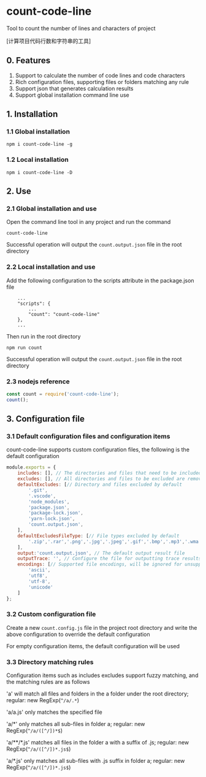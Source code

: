 # count-code-line

Tool to count the number of lines and characters of project

[计算项目代码行数和字符串的工具]

## 0. Features

1. Support to calculate the number of code lines and code characters
2. Rich configuration files, supporting files or folders matching any rule
3. Support json that generates calculation results
4. Support global installation command line use

## 1. Installation

### 1.1 Global installation

```
npm i count-code-line -g
```

### 1.2 Local installation

```
npm i count-code-line -D
```

## 2. Use

### 2.1 Global installation and use

Open the command line tool in any project and run the command

```
count-code-line
```

Successful operation will output the `count.output.json` file in the root directory

### 2.2 Local installation and use

Add the following configuration to the scripts attribute in the package.json file

```
    ...
    "scripts": {
        ...
        "count": "count-code-line"
    },
    ...
```

Then run in the root directory

```
npm run count
```

Successful operation will output the `count.output.json` file in the root directory

### 2.3 nodejs reference

```js
const count = require('count-code-line');
count();
```

## 3. Configuration file

### 3.1 Default configuration files and configuration items

count-code-line supports custom configuration files, the following is the default configuration

```js
module.exports = {
    includes: [], // The directories and files that need to be included are all included by default
    excludes: [], // All directories and files to be excluded are removed by default
    defaultExcludes: [// Directory and files excluded by default
        '.git',
        '.vscode',
        'node_modules',
        'package.json',
        'package-lock.json',
        'yarn-lock.json',
        'count.output.json',
    ],
    defaultExcludesFileType: [// File types excluded by default
        '.zip','.rar','.png','.jpg','.jpeg','.gif','.bmp','.mp3','.wma','.wav', '.mp4','.flv','.mov','.avi','.wmv','.rmvb','.ogg','.avi','.ppt','.pptx', '.doc','.docx','.xls','.xlsx','.psd','.ttf','.fon','.exe','.msi',
    ],
    output:'count.output.json', // The default output result file
    outputTrace: '', // Configure the file for outputting trace results, not output by default
    encodings: [// Supported file encodings, will be ignored for unsupported files
        'ascii',
        'utf8',
        'utf-8',
        'unicode'
    ]
};
```

### 3.2 Custom configuration file

Create a new `count.config.js` file in the project root directory and write the above configuration to override the default configuration

For empty configuration items, the default configuration will be used

### 3.3 Directory matching rules

Configuration items such as includes excludes support fuzzy matching, and the matching rules are as follows

'a' will match all files and folders in the a folder under the root directory; regular: new RegExp(`^/a/.*`)

'a/a.js' only matches the specified file

'a/*' only matches all sub-files in folder a; regular: new RegExp(`^/a/([^/])*$`)

'a/**/*.js' matches all files in the folder a with a suffix of .js; regular: new RegExp(`^/a/([^/])*.js$`)

'a/*.js' only matches all sub-files with .js suffix in folder a; regular: new RegExp(`^/a/([^/])*.js$`)